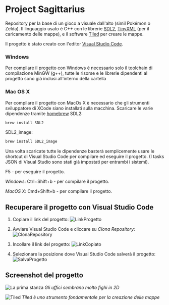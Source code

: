 # Project Sagittarius

Repository per la base di un gioco a visuale dall'alto (simil Pokémon o Zelda).
Il linguaggio usato è C++ con le librerie [SDL2](https://www.libsdl.org/download-2.0.php), [TinyXML](https://www.grinninglizard.com/tinyxml2/index.html) (per il caricamento delle mappe), e il software [Tiled](https://www.mapeditor.org) per creare le mappe.

Il progetto è stato creato con l'editor [Visual Studio Code](https://code.visualstudio.com).

### Windows
Per compilare il progetto con Windows è necessario solo il toolchain di compilazione MinGW (g++), tutte le risorse e le librerie dipendenti al progetto sono già inclusi all'interno della cartella

### Mac OS X 
Per compilare il progetto con MacOs X è necessario che gli strumenti sviluppatore di XCode siano installati sulla macchina.
Scaricare le varie dipendenze tramite [homebrew](https://brew.sh)
SDL2:
```bash
brew install SDL2
```
SDL2_image:
```bash
brew install SDL2_image
```

Una volta scaricate tutte le dipendenze basterà semplicemente usare le shortcut di Visual Studio Code per compilare ed eseguire il progetto. (I tasks JSON di Visual Studio sono stati già impostati per entrambi i sistemi).

F5 - per eseguire il progetto.

_Windows_: Ctrl+Shift+b - per compilare il progetto.

_MacOS X_: Cmd+Shift+b - per compilare il progetto.

## Recuperare il progetto con Visual Studio Code
1. Copiare il link del progetto:
![LinkProgetto](https://user-images.githubusercontent.com/6473175/169806672-3b186dbf-e59b-405d-aa3c-089aefe2429b.png)

2. Avviare Visual Studio Code e cliccare su _Clona Repository_:
![ClonaRepository](https://user-images.githubusercontent.com/6473175/169806732-282657fd-a658-4c68-aae4-bc616eae2cab.png)

3. Incollare il link del progetto:
![LinkCopiato](https://user-images.githubusercontent.com/6473175/169808151-8274dfc1-dd81-4c34-9b1a-19cb3d163bb1.png)

4. Selezionare la posizione dove Visual Studio Code salverà il progetto:
![SalvaProgetto](https://user-images.githubusercontent.com/6473175/169808088-adb5a413-cff5-46ac-b628-89fae5684eef.png)

## Screenshot del progetto

![La prima stanza](https://user-images.githubusercontent.com/6473175/169802387-07826974-8774-4fdb-aded-b8a1bcdf7138.png)
_Gli uffici sembrano molto fighi in 2D_

![Tiled](https://user-images.githubusercontent.com/6473175/169808323-cca0e54a-c2e4-470d-832a-a84470b1fa3b.png)
_Tiled è uno strumento fondamentale per la creazione delle mappe_
